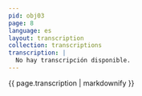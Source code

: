 ```yaml
---
pid: obj03
page: 8
language: es
layout: transcription
collection: transcriptions
transcription: |
  No hay transcripción disponible.
---
```


{{ page.transcription | markdownify }}
